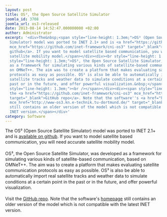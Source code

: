 ```yaml
---
layout: post
title: OS³, the Open Source Satellite Simulator
joomla_id: 3708
joomla_url: os3-released
date: 2013-08-14 14:52:47.000000000 +02:00
author: Administrator
excerpt: '<div>The&nbsp;<span style="line-height: 1.3em;">OS³ (Open Source Satellite
  Simulator) model was ported to INET 2.1+ and is <a href="https://github.com/inet-framework/cni-os3"
  mce_href="https://github.com/inet-framework/cni-os3" target="_blank">available on
  github</a>. If you want to model satellite based communication, you will need accurate
  satellite mobility model.</span></div><div><br style="line-height: 1.3em;"><span
  style="line-height: 1.3em;">OS³, the Open Source Satellite Simulator, was developed
  as a framework for simulating various kinds of satellite-based communication, based
  on OMNeT++. The aim was to create a platform that makes evaluating satellite communication
  protocols as easy as possible. OS³ is also be able to automatically import real
  satellite tracks and weather data to simulate conditions at a certain point in the
  past or in the future, and offer powerful visualization.&nbsp;</span></div><div><span
  style="line-height: 1.3em;"><br /></span></div><div><span style="line-height: 1.3em;">Visit
  the <a href="https://github.com/inet-framework/cni-os3" mce_href="https://github.com/inet-framework/cni-os3"
  target="_blank">GitHub repo</a>. Note that the software''s <a href="http://www-os3.kn.e-technik.tu-dortmund.de/"
  mce_href="http://www-os3.kn.e-technik.tu-dortmund.de/" target="_blank">homepage</a>
  still contains an older version of the model which is not compatible with the latest
  INET version.</span></div>'
category: Software
---
```

<div>The&nbsp;<span style="line-height: 1.3em;">OS³ (Open Source Satellite Simulator) model was ported to INET 2.1+ and is <a href="https://github.com/inet-framework/cni-os3" mce_href="https://github.com/inet-framework/cni-os3" target="_blank">available on github</a>. If you want to model satellite based communication, you will need accurate satellite mobility model.</span></div><div><br style="line-height: 1.3em;"><span style="line-height: 1.3em;">OS³, the Open Source Satellite Simulator, was developed as a framework for simulating various kinds of satellite-based communication, based on OMNeT++. The aim was to create a platform that makes evaluating satellite communication protocols as easy as possible. OS³ is also be able to automatically import real satellite tracks and weather data to simulate conditions at a certain point in the past or in the future, and offer powerful visualization.&nbsp;</span></div><div><span style="line-height: 1.3em;"><br /></span></div><div><span style="line-height: 1.3em;">Visit the <a href="https://github.com/inet-framework/cni-os3" mce_href="https://github.com/inet-framework/cni-os3" target="_blank">GitHub repo</a>. Note that the software's <a href="http://www-os3.kn.e-technik.tu-dortmund.de/" mce_href="http://www-os3.kn.e-technik.tu-dortmund.de/" target="_blank">homepage</a> still contains an older version of the model which is not compatible with the latest INET version.</span></div>
